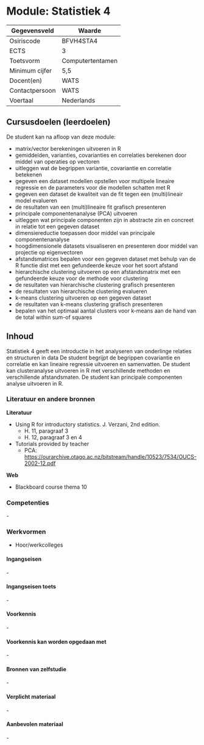 # Module: Statistiek 4

| Gegevensveld  | Waarde |
| ------------- | ------------- |
| Osiriscode  | BFVH4STA4  |
| ECTS  | 3 |
| Toetsvorm  | Computertentamen |
| Minimum cijfer  | 5,5 |
| Docent(en)  | WATS |
| Contactpersoon  | WATS |
| Voertaal  | Nederlands |

## Cursusdoelen (leerdoelen)

De student kan na afloop van deze module:

- matrix/vector berekeningen uitvoeren in R
- gemiddelden, varianties, covarianties en correlaties berekenen door
  middel van operaties op vectoren
- uitleggen wat de begrippen variantie, covariantie en correlatie
  betekenen
- gegeven een dataset modellen opstellen voor multipele lineaire regressie en de
  parameters voor die modellen schatten met R
- gegeven een dataset de kwaliteit van de fit tegen een (multi)lineair
  model evalueren
- de resultaten van een (multi)lineaire fit grafisch presenteren
- principale componentenanalyse (PCA) uitvoeren
- uitleggen wat principale componenten zijn in abstracte zin en
  concreet in relatie tot een gegeven dataset
- dimensiereductie toepassen door middel van principale componentenanalyse
- hoogdimensionele datasets visualiseren en presenteren door middel
  van projectie op eigenvectoren 
- afstandsmatrices bepalen voor een gegeven dataset met behulp van de
  R functie dist met een gefundeerde keuze voor het soort afstand
- hierarchische clustering uitvoeren op een afstandsmatrix met een
  gefundeerde keuze voor de methode voor clustering
- de resultaten van hierarchische clustering grafisch presenteren 
- de resultaten van hierarchische clustering evalueren
- k-means clustering uitvoeren op een gegeven dataset
- de resultaten van k-means clustering grafisch presenteren
- bepalen van het optimaal aantal clusters voor k-means aan de hand
  van de total within sum-of squares

## Inhoud

Statistiek 4 geeft een introductie in het analyseren van onderlinge relaties en structuren in data
De student begrijpt de begrippen covariantie en correlatie en kan lineaire regressie uitvoeren en samenvatten.
De student kan clusteranalyse uitvoeren in R met verschillende methoden en verschillende afstandsmaten. 
De student kan principale componenten analyse uitvoeren in R.
 
### Literatuur en andere bronnen

**Literatuur**  
- Using R for introductory statistics. J. Verzani, 2nd edition.  
    - H. 11, paragraaf 3
    - H. 12, paragraaf 3 en 4
- Tutorials provided by teacher
    - PCA: https://ourarchive.otago.ac.nz/bitstream/handle/10523/7534/OUCS-2002-12.pdf

**Web**
- Blackboard course thema 10

### Competenties
\-

### Werkvormen  
- Hoor/werkcolleges

#### Ingangseisen 
\- 

#### Ingangseisen toets
\- 

#### Voorkennis
\-

#### Voorkennis kan worden opgedaan met
\-

#### Bronnen van zelfstudie
\-

#### Verplicht materiaal
\-

#### Aanbevolen materiaal
\-


